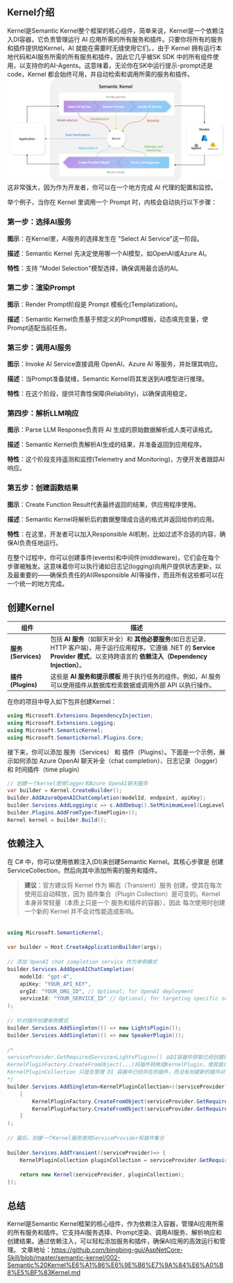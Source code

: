 ## Kernel介绍

Kernel是Semantic Kernel整个框架的核心组件，简单来说，Kernel是一个依赖注入DI容器，它负责管理运行 AI 应用所需的所有服务和插件。只要你将所有的服务和插件提供给Kernel，AI 就能在需要时无缝使用它们。，由于 Kernel 拥有运行本地代码和AI服务所需的所有服务和插件，因此它几乎被SK SDK 中的所有组件使用，以支持你的AI-Agents。这意味着，无论你在SK中运行提示-prompt还是code，Kernel 都会始终可用，并自动检索和调用所需的服务和插件。
![Kernel](/semantic-kernel/materials/the-kernel-is-at-the-center-of-everything.png)  
这非常强大，因为作为开发者，你可以在一个地方完成 AI 代理的配置和监控。

举个例子，当你在 Kernel 里调用一个 Prompt 时，内核会自动执行以下步骤：

### 第一步：选择AI服务

**图示**：在Kernel里，AI服务的选择发生在 "Select AI Service"这一阶段。

**描述**：Semantic Kernel 先决定使用哪一个AI模型，如OpenAI或Azure AI。

**特性**：支持 "Model Selection"模型选择，确保调用最合适的AI。

### 第二步：渲染Prompt

**图示**：Render Prompt阶段是 Prompt 模板化(Templatization)。

**描述**：Semantic Kernel负责基于预定义的Prompt模板，动态填充变量，使Prompt适配当前任务。

### 第三步：调用AI服务

**图示**：Invoke AI Service直接调用 OpenAI、Azure AI 等服务，并处理其响应。

**描述**：当Prompt准备就绪，Semantic Kernel将其发送到AI模型进行推理。

**特性**：在这个阶段，提供可靠性保障(Reliability)，以确保调用稳定。

### 第四步：解析LLM响应

**图示**：Parse LLM Response负责将 AI 生成的原始数据解析成人类可读格式。

**描述**：Semantic Kernel负责解析AI生成的结果，并准备返回到应用程序。

**特性**：这个阶段支持遥测和监控(Telemetry and Monitoring)，方便开发者跟踪AI响应。

### 第五步：创建函数结果

**图示**：Create Function Result代表最终返回的结果，供应用程序使用。

**描述**：Semantic Kernel将解析后的数据整理成合适的格式并返回给你的应用。

**特性**：在这里，开发者可以加入Responsible AI机制，比如过滤不合适的内容，确保AI负责任地运行。

在整个过程中，你可以创建事件(events)和中间件(middleware)，它们会在每个步骤被触发。这意味着你可以执行诸如日志记(logging)向用户提供状态更新，以及最重要的——确保负责任的AI(Responsible AI)等操作，而且所有这些都可以在一个统一的地方完成。

## 创建Kernel

| **组件**   | **描述**  |
|-----------|---------|
| **服务(Services)** | 包括 **AI 服务**（如聊天补全）和 **其他必要服务**(如日志记录、HTTP 客户端)，用于运行应用程序。它遵循 .NET 的 **Service Provider 模式**，以支持跨语言的 **依赖注入（Dependency Injection）**。 |
| **插件(Plugins)** | 这些是 **AI 服务和提示模板** 用于执行任务的组件。例如，AI 服务可以使用插件从数据库检索数据或调用外部 API 以执行操作。 |

在你的项目中导入如下包并创建Kernel：

```csharp
using Microsoft.Extensions.DependencyInjection;
using Microsoft.Extensions.Logging;
using Microsoft.SemanticKernel;
using Microsoft.SemanticKernel.Plugins.Core;
```

接下来，你可以添加 服务（Services） 和 插件（Plugins）。下面是一个示例，展示如何添加 Azure OpenAI 聊天补全（chat completion）、日志记录（logger） 和 时间插件（time plugin）

```csharp
// 创建一个kernel使用logger和Azure OpenAI聊天服务
var builder = Kernel.CreateBuilder();
builder.AddAzureOpenAIChatCompletion(modelId, endpoint, apiKey);
builder.Services.AddLogging(c => c.AddDebug().SetMinimumLevel(LogLevel.Trace));
builder.Plugins.AddFromType<TimePlugin>();
Kernel kernel = builder.Build();
```

## 依赖注入

在 C# 中，你可以使用依赖注入(DI)来创建Semantic Kernel。其核心步骤是 创建 ServiceCollection，然后向其中添加所需的服务和插件。
> **建议**：官方建议将 Kernel 作为 瞬态（Transient）服务 创建，使其在每次使用后自动释放，因为 插件集合（Plugin Collection）是可变的。Kernel 本身非常轻量（本质上只是一个 服务和插件的容器），因此 每次使用时创建一个新的 Kernel 并不会对性能造成影响。

```csharp

using Microsoft.SemanticKernel;

var builder = Host.CreateApplicationBuilder(args);

// 添加 OpenAI chat completion service 作为单例模式
builder.Services.AddOpenAIChatCompletion(
    modelId: "gpt-4",
    apiKey: "YOUR_API_KEY",
    orgId: "YOUR_ORG_ID", // Optional; for OpenAI deployment
    serviceId: "YOUR_SERVICE_ID" // Optional; for targeting specific services within Semantic Kernel
);

// 针对插件创建单例模式
builder.Services.AddSingleton(() => new LightsPlugin());
builder.Services.AddSingleton(() => new SpeakerPlugin());

/*
serviceProvider.GetRequiredService<LightsPlugin>() 从DI容器中获取已经创建的LightsPlugin实例。
KernelPluginFactory.CreateFromObject(...)将插件转换成KernelPlugin，使其能在 KernelPluginCollection 中使用。
KernelPluginCollection 只是在管理 DI 容器中已经存在的插件，而没有创建新的插件对象
*/
builder.Services.AddSingleton<KernelPluginCollection>((serviceProvider) => 
    [
        KernelPluginFactory.CreateFromObject(serviceProvider.GetRequiredService<LightsPlugin>()),
        KernelPluginFactory.CreateFromObject(serviceProvider.GetRequiredService<SpeakerPlugin>())
    ]
);

// 最后，创建一个Kernel服务使用ServiceProvider和插件集合

builder.Services.AddTransient((serviceProvider)=> {
    KernelPluginCollection pluginCollection = serviceProvider.GetRequiredService<KernelPluginCollection>();

    return new Kernel(serviceProvider, pluginCollection);
});

```
## 总结 

Kernel是Semantic Kernel框架的核心组件，作为依赖注入容器，管理AI应用所需的所有服务和插件。它支持AI服务选择、Prompt渲染、调用AI服务、解析响应和创建结果。通过依赖注入，可以轻松添加服务和插件，确保AI应用的高效运行和管理。
文章地址：https://github.com/bingbing-gui/AspNetCore-Skill/blob/master/semantic-kernel/002-Semantic%20Kernel%E6%A1%86%E6%9E%B6%E7%9A%84%E6%A0%B8%E5%BF%83Kernel.md
